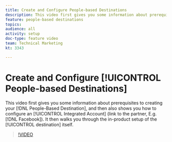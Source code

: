 ```yaml
---
title: Create and Configure People-based Destinations
description: This video first gives you some information about prerequisites to creating your People-Based Destination, and then also shows you how to configure an Integrated Account (link to the partner, E.g. Facebook). It then walks you through the in-product setup of the destination itself.
feature: people-based destinations
topics: 
audience: all
activity: setup
doc-type: feature video
team: Technical Marketing
kt: 3343

---
```


# Create and Configure [!UICONTROL People-based Destinations]

This video first gives you some information about prerequisites to creating your [!DNL People-Based Destination], and then also shows you how to configure an [!UICONTROL Integrated Account] (link to the partner, E.g. [!DNL Facebook]). It then walks you through the in-product setup of the [!UICONTROL destination] itself.

>[!VIDEO](https://video.tv.adobe.com/v/28955/?quality=12)
